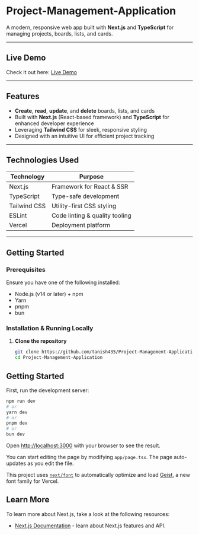 # Project-Management-Application

A modern, responsive web app built with **Next.js** and **TypeScript** for managing projects, boards, lists, and cards.

---

##  Live Demo  
Check it out here: [Live Demo](https://atlas-xi-seven.vercel.app)

---

##  Features

- **Create**, **read**, **update**, and **delete** boards, lists, and cards  
- Built with **Next.js** (React-based framework) and **TypeScript** for enhanced developer experience  
- Leveraging **Tailwind CSS** for sleek, responsive styling  
- Designed with an intuitive UI for efficient project tracking

---

##  Technologies Used

| Technology     | Purpose                             |
|----------------|-------------------------------------|
| Next.js        | Framework for React & SSR           |
| TypeScript     | Type-safe development               |
| Tailwind CSS   | Utility-first CSS styling           |
| ESLint         | Code linting & quality tooling      |
| Vercel         | Deployment platform                 |

---

##  Getting Started

### Prerequisites

Ensure you have one of the following installed:

- Node.js (v14 or later) + npm  
- Yarn  
- pnpm  
- bun

### Installation & Running Locally

1. **Clone the repository**  
   ```bash
   git clone https://github.com/tanish435/Project-Management-Application.git
   cd Project-Management-Application


## Getting Started

First, run the development server:

```bash
npm run dev
# or
yarn dev
# or
pnpm dev
# or
bun dev
```

Open [http://localhost:3000](http://localhost:3000) with your browser to see the result.

You can start editing the page by modifying `app/page.tsx`. The page auto-updates as you edit the file.

This project uses [`next/font`](https://nextjs.org/docs/app/building-your-application/optimizing/fonts) to automatically optimize and load [Geist](https://vercel.com/font), a new font family for Vercel.

## Learn More

To learn more about Next.js, take a look at the following resources:

- [Next.js Documentation](https://nextjs.org/docs) - learn about Next.js features and API.
